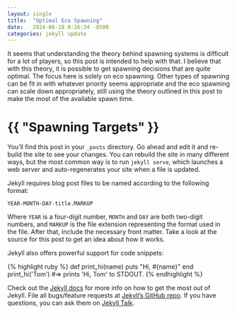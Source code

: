 ```yaml
---
layout: single
title:  "Optimal Eco Spawning"
date:   2024-06-18 0:16:34 -0500
categories: jekyll update
---
```


It seems that understanding the theory behind spawning systems is difficult for a lot of players, so this post is intended to help with that. I believe that with this theory, it is possible to get spawning decisions that are quite optimal. The focus here is solely on eco spawning. Other types of spawning can be fit in with whatever priority seems appropriate and the eco spawning can scale down appropriately, still using the theory outlined in this post to make the most of the available spawn time.

<h1>{{ "Spawning Targets" }}</h1>


You’ll find this post in your `_posts` directory. Go ahead and edit it and re-build the site to see your changes. You can rebuild the site in many different ways, but the most common way is to run `jekyll serve`, which launches a web server and auto-regenerates your site when a file is updated.

Jekyll requires blog post files to be named according to the following format:

`YEAR-MONTH-DAY-title.MARKUP`

Where `YEAR` is a four-digit number, `MONTH` and `DAY` are both two-digit numbers, and `MARKUP` is the file extension representing the format used in the file. After that, include the necessary front matter. Take a look at the source for this post to get an idea about how it works.

Jekyll also offers powerful support for code snippets:

{% highlight ruby %}
def print_hi(name)
  puts "Hi, #{name}"
end
print_hi('Tom')
#=> prints 'Hi, Tom' to STDOUT.
{% endhighlight %}

Check out the [Jekyll docs][jekyll-docs] for more info on how to get the most out of Jekyll. File all bugs/feature requests at [Jekyll’s GitHub repo][jekyll-gh]. If you have questions, you can ask them on [Jekyll Talk][jekyll-talk].

[jekyll-docs]: https://jekyllrb.com/docs/home
[jekyll-gh]:   https://github.com/jekyll/jekyll
[jekyll-talk]: https://talk.jekyllrb.com/
